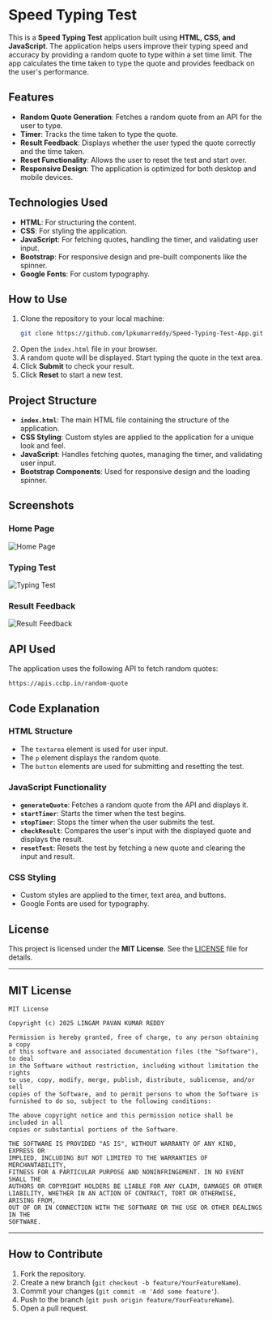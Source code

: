 # Speed Typing Test

This is a **Speed Typing Test** application built using **HTML, CSS, and JavaScript**. The application helps users improve their typing speed and accuracy by providing a random quote to type within a set time limit. The app calculates the time taken to type the quote and provides feedback on the user's performance.

## Features

- **Random Quote Generation**: Fetches a random quote from an API for the user to type.
- **Timer**: Tracks the time taken to type the quote.
- **Result Feedback**: Displays whether the user typed the quote correctly and the time taken.
- **Reset Functionality**: Allows the user to reset the test and start over.
- **Responsive Design**: The application is optimized for both desktop and mobile devices.

## Technologies Used

- **HTML**: For structuring the content.
- **CSS**: For styling the application.
- **JavaScript**: For fetching quotes, handling the timer, and validating user input.
- **Bootstrap**: For responsive design and pre-built components like the spinner.
- **Google Fonts**: For custom typography.

## How to Use

1. Clone the repository to your local machine:
   ```bash
   git clone https://github.com/lpkumarreddy/Speed-Typing-Test-App.git
   ```
2. Open the `index.html` file in your browser.
3. A random quote will be displayed. Start typing the quote in the text area.
4. Click **Submit** to check your result.
5. Click **Reset** to start a new test.

## Project Structure

- **`index.html`**: The main HTML file containing the structure of the application.
- **CSS Styling**: Custom styles are applied to the application for a unique look and feel.
- **JavaScript**: Handles fetching quotes, managing the timer, and validating user input.
- **Bootstrap Components**: Used for responsive design and the loading spinner.

## Screenshots

### Home Page
![Home Page](https://i.ibb.co/39VZ31Qw/Screenshot-2025-02-21-032036.png)

### Typing Test
![Typing Test](https://i.ibb.co/Q71FqS7W/Screenshot-2025-02-21-032314.png)

### Result Feedback
![Result Feedback](https://i.ibb.co/qMR36SNp/Screenshot-2025-02-21-032223.png)

## API Used

The application uses the following API to fetch random quotes:
```
https://apis.ccbp.in/random-quote
```

## Code Explanation

### HTML Structure
- The `textarea` element is used for user input.
- The `p` element displays the random quote.
- The `button` elements are used for submitting and resetting the test.

### JavaScript Functionality
- **`generateQuote`**: Fetches a random quote from the API and displays it.
- **`startTimer`**: Starts the timer when the test begins.
- **`stopTimer`**: Stops the timer when the user submits the test.
- **`checkResult`**: Compares the user's input with the displayed quote and displays the result.
- **`resetTest`**: Resets the test by fetching a new quote and clearing the input and result.

### CSS Styling
- Custom styles are applied to the timer, text area, and buttons.
- Google Fonts are used for typography.

## License

This project is licensed under the **MIT License**. See the [LICENSE](LICENSE) file for details.

---

## MIT License

```plaintext
MIT License

Copyright (c) 2025 LINGAM PAVAN KUMAR REDDY 

Permission is hereby granted, free of charge, to any person obtaining a copy
of this software and associated documentation files (the "Software"), to deal
in the Software without restriction, including without limitation the rights
to use, copy, modify, merge, publish, distribute, sublicense, and/or sell
copies of the Software, and to permit persons to whom the Software is
furnished to do so, subject to the following conditions:

The above copyright notice and this permission notice shall be included in all
copies or substantial portions of the Software.

THE SOFTWARE IS PROVIDED "AS IS", WITHOUT WARRANTY OF ANY KIND, EXPRESS OR
IMPLIED, INCLUDING BUT NOT LIMITED TO THE WARRANTIES OF MERCHANTABILITY,
FITNESS FOR A PARTICULAR PURPOSE AND NONINFRINGEMENT. IN NO EVENT SHALL THE
AUTHORS OR COPYRIGHT HOLDERS BE LIABLE FOR ANY CLAIM, DAMAGES OR OTHER
LIABILITY, WHETHER IN AN ACTION OF CONTRACT, TORT OR OTHERWISE, ARISING FROM,
OUT OF OR IN CONNECTION WITH THE SOFTWARE OR THE USE OR OTHER DEALINGS IN THE
SOFTWARE.
```

---

## How to Contribute

1. Fork the repository.
2. Create a new branch (`git checkout -b feature/YourFeatureName`).
3. Commit your changes (`git commit -m 'Add some feature'`).
4. Push to the branch (`git push origin feature/YourFeatureName`).
5. Open a pull request.
